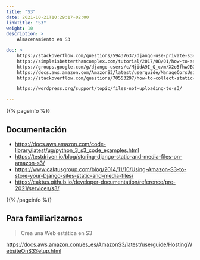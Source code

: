 ```yaml
---
title: "S3"
date: 2021-10-21T10:29:17+02:00
linkTitle: "S3"
weight: 10
description: >
    Almacenamiento en S3

doc: >
    https://stackoverflow.com/questions/59437637/django-use-private-s3-storage-only-in-production-environment
    https://simpleisbetterthancomplex.com/tutorial/2017/08/01/how-to-setup-amazon-s3-in-a-django-project.html
    https://groups.google.com/g/django-users/c/MjidA9I_Q_c/m/X2o5fhwJBQAJ
    https://docs.aws.amazon.com/AmazonS3/latest/userguide/ManageCorsUsing.html
    https://stackoverflow.com/questions/70553297/how-to-collect-static-files-and-upload-them-s3-using-django-lambda-and-zappa

    https://wordpress.org/support/topic/files-not-uploading-to-s3/

---
```

{{% pageinfo %}}
## Documentación
* https://docs.aws.amazon.com/code-library/latest/ug/python_3_s3_code_examples.html
* https://testdriven.io/blog/storing-django-static-and-media-files-on-amazon-s3/
* https://www.caktusgroup.com/blog/2014/11/10/Using-Amazon-S3-to-store-your-Django-sites-static-and-media-files/
* https://caktus.github.io/developer-documentation/reference/pre-2021/services/s3/

{{% /pageinfo %}}

## Para familiarizarnos
> Crea una Web estática en S3

https://docs.aws.amazon.com/es_es/AmazonS3/latest/userguide/HostingWebsiteOnS3Setup.html

